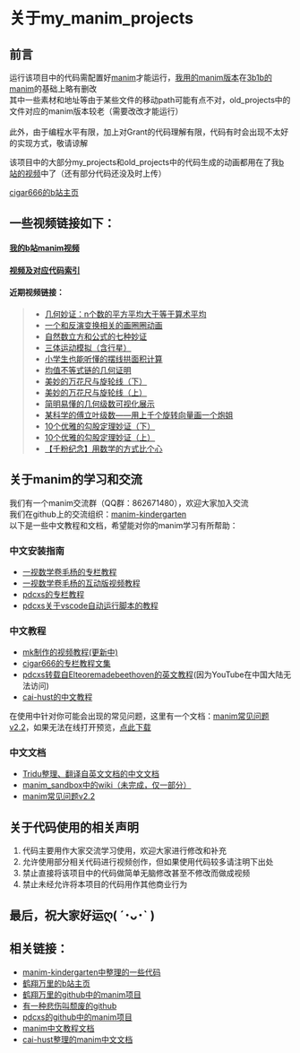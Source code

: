 关于my_manim_projects
================================
## 前言
运行该项目中的代码需配置好[manim](https://github.com/3b1b/manim)才能运行，[我用的manim版本](https://github.com/cigar666/manim)在[3b1b的manim](https://github.com/3b1b/manim)的基础上略有删改<br>
其中一些素材和地址等由于某些文件的移动path可能有点不对，old_projects中的文件对应的manim版本较老（需要改改才能运行）<br>  
此外，由于编程水平有限，加上对Grant的代码理解有限，代码有时会出现不太好的实现方式，敬请谅解<br>

该项目中的大部分my_projects和old_projects中的代码生成的动画都用在了我[b站的视频](https://space.bilibili.com/66806831/video)中了（还有部分代码还没及时上传）<br>

[cigar666的b站主页](https://space.bilibili.com/66806831 '求关注求三连ღ( ´･ᴗ･` )')

## 一些视频链接如下：

#### [我的b站manim视频](https://space.bilibili.com/66806831/video)<br>
#### [视频及对应代码索引](https://github.com/cigar666/my_manim_projects/blob/master/Video%26Code_Portal.md)

#### 近期视频链接：

>* [几何妙证：n个数的平方平均大于等于算术平均](https://www.bilibili.com/video/BV1HK411T7us/)
>* [一个和反演变换相关的画圈圈动画](https://www.bilibili.com/video/BV1PV411o7Y9/)
>* [自然数立方和公式的七种妙证](https://www.bilibili.com/video/BV1P741117QQ "manim-kindergarten合作视频")
>* [三体运动模拟（含行星）](https://www.bilibili.com/video/av94380754/ "代码已上传")<br>
>* [小学生也能听懂的摆线拱面积计算](https://www.bilibili.com/video/av92747585/ "代码已上传")<br>
>* [均值不等式链的几何证明](https://www.bilibili.com/video/av87824738/ "代码已上传")<br>
>* [美妙的万花尺与旋轮线（下）](https://www.bilibili.com/video/av83994732/ "代码已上传")<br>
>* [美妙的万花尺与旋轮线（上）](https://www.bilibili.com/video/av78537323/ "代码已上传")<br>
>* [简明易懂的几何级数可视化展示](https://www.bilibili.com/video/av77760417/ "代码已上传")<br>
>* [某科学的傅立叶级数——用上千个旋转向量画一个炮姐](https://www.bilibili.com/video/av75679971/ "代码已上传")<br>
>* [10个优雅的勾股定理妙证（下）](https://www.bilibili.com/video/av74425370/ "代码还未上传")<br>
>* [10个优雅的勾股定理妙证（上）](https://www.bilibili.com/video/av69391597/ "代码还未上传")<br>
>* [【千粉纪念】用数学的方式比个心](https://www.bilibili.com/video/av65253449/ "代码已上传")<br>

## 关于manim的学习和交流
我们有一个manim交流群（QQ群：862671480），欢迎大家加入交流<br>
我们在github上的交流组织：[manim-kindergarten](https://github.com/manim-kindergarten "很棒的一个组织哟")<br>
以下是一些中文教程和文档，希望能对你的manim学习有所帮助：

### 中文安装指南
- [一视数学卷毛杨的专栏教程](https://www.bilibili.com/read/cv4139851)
- [一视数学卷毛杨的互动版视频教程](https://www.bilibili.com/video/BV1ap4y1C7NF)
- [pdcxs的专栏教程](https://www.bilibili.com/read/cv3387999)
- [pdcxs关于vscode自动运行脚本的教程](https://www.bilibili.com/read/cv4152112)

### 中文教程
- [mk制作的视频教程(更新中)](https://space.bilibili.com/171431343/favlist?fid=947158443)
- [cigar666的专栏教程文集](https://www.bilibili.com/read/readlist/rl82339)
- [pdcxs转载自Elteoremadebeethoven的英文教程](https://www.bilibili.com/video/av64023740)(因为YouTube在中国大陆无法访问)
- [cai-hust的中文教程](https://github.com/cai-hust/manim-tutorial-CN)

在使用中针对你可能会出现的常见问题，这里有一个文档：[manim常见问题v2.2](https://github.com/manim-kindergarten/manim_sandbox/blob/master/documents/manim%E5%B8%B8%E8%A7%81%E9%97%AE%E9%A2%98v2.2.pdf)，如果无法在线打开预览，[点此下载](https://github.com/manim-kindergarten/manim_sandbox/blob/master/documents/manim%E5%B8%B8%E8%A7%81%E9%97%AE%E9%A2%98v2.2.pdf?raw=True)<br>

### 中文文档
- [Tridu整理、翻译自英文文档的中文文档](https://manim-kindergarten.github.io/manim_document_zh/)
- [manim_sandbox中的wiki（未完成，仅一部分）](https://github.com/manim-kindergarten/manim_sandbox/wiki)
- [manim常见问题v2.2](https://github.com/manim-kindergarten/manim_sandbox/blob/master/documents/manim%E5%B8%B8%E8%A7%81%E9%97%AE%E9%A2%98v2.2.pdf)

## 关于代码使用的相关声明
  1. 代码主要用作大家交流学习使用，欢迎大家进行修改和补充<br>
  2. 允许使用部分相关代码进行视频创作，但如果使用代码较多请注明下出处<br>
  3. 禁止直接将该项目中的代码做简单无脑修改甚至不修改而做成视频<br>
  4. 禁止未经允许将本项目的代码用作其他商业行为<br>
  
最后，祝大家好运ღ( ´･ᴗ･` )
----

相关链接：
----

* [manim-kindergarten中整理的一些代码](https://github.com/manim-kindergarten/manim_sandbox 'manim sandbox')<br>
* [鹤翔万里的b站主页](https://space.bilibili.com/171431343)<br>
* [鹤翔万里的github中的manim项目](https://github.com/Tony031218/manim_projects)<br>
* [有一种悲伤叫颓废的github](https://github.com/136108Haumea)<br>
* [pdcxs的github中的manim项目](https://github.com/pdcxs/ManimProjects)
* [manim中文教程文档](https://manim.ml/)
* [cai-hust整理的manim中文文档](https://github.com/cai-hust/manim-tutorial-CN)<br>
